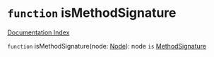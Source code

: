 # `function` isMethodSignature

[Documentation Index](../README.md)

`function` isMethodSignature(node: [Node](../private.interface.Node/README.md)): node `is` [MethodSignature](../private.interface.MethodSignature/README.md)